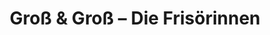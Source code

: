 ---
title: "Groß & Groß – Die Frisörinnen"
url: /oldenburg/gross-und-gross-die-frisoerinnen/
shop: Friseur
---